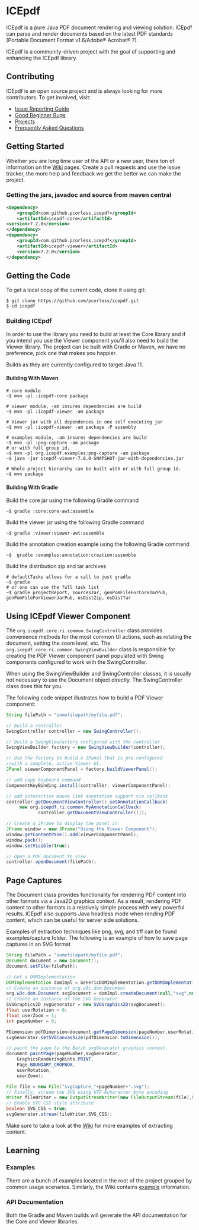 # ICEpdf

ICEpdf is a pure Java PDF document rendering and viewing solution. ICEpdf can parse and render documents based on the 
latest PDF standards (Portable Document Format v1.6/Adobe® Acrobat® 7).

ICEpdf is a community-driven project with the goal of supporting and enhancing the ICEpdf library.  

## Contributing
ICEpdf is an open source project and is always looking for more contributors.  To get involved, visit:

 - [Issue Reporting Guide](https://github.com/pcorless/icepdf/wiki/Issue-Reporting-Guide)
 - [Good Beginner Bugs](https://github.com/pcorless/icepdf/issues?q=is%3Aopen+is%3Aissue+label%3A%22good+first+issue%22)
 - [Projects](https://github.com/pcorless/icepdf/projects)
 - [Frequently Asked Questions](https://github.com/pcorless/icepdf/wiki/Frequently-Asked-Questions)
   <!-- Code Contribution Guide --> 
 ## Getting Started
 Whether you are long time user of the API or a new user, there ton of information on the 
 [Wiki](https://github.com/pcorless/icepdf/wiki) pages.  Create a pull requests and use the issue tracker, the more
 help and feedback we get the better we can make the project.

 
 ### Getting the jars, javadoc and source from maven central 
 ```xml
 <dependency>
     <groupId>com.github.pcorless.icepdf</groupId>
     <artifactId>icepdf-core</artifactId>
 <version>7.2.0</version>
</dependency>
<dependency>
     <groupId>com.github.pcorless.icepdf</groupId>
     <artifactId>icepdf-viewer</artifactId>
     <version>7.2.0</version>
</dependency>
 ```
 
 ## Getting the Code
 To get a local copy of the current code, clone it using git:
 ```
$ git clone https://github.com/pcorless/icepdf.git
$ cd icepdf
```
 
 ### Building ICEpdf
 In order to use the library you need to build at least the Core library and if you intend you use the Viewer
 component you'll also need to build the Viewer library.  The project can be built with Gradle or Maven, we have
 no preference, pick one that makes you happier.

Builds as they are currently configured to target Java 11.

#### Building With Maven
```
# core module
~$ mvn -pl :icepdf-core package

# viewer module, -am insures dependencies are build 
~$ mvn -pl :icepdf-viewer -am package

# Viewer jar with all dependences in one self executing jar
~$ mvn -pl :icepdf-viewer -am package -P assembly 

# examples module, -am insures dependencies are build 
~$ mvn -pl :png-capture -am package
# or with full group id. 
~$ mvn -pl org.icepdf.examples:png-capture -am package
~$ java -jar icepdf-viewer-7.0.0-SNAPSHOT-jar-with-dependencies.jar

# Whole project hierarchy can be built with or with full group id. 
~$ mvn package

 ```
#### Building With Gradle

Build the core jar using the following Gradle command

```~$ gradle :core:core-awt:assemble ```

Build the viewer jar using the following Gradle command

```~$ gradle :viewer:viewer-awt:assemble``` 

Build the annotation creation example using the following Gradle command

```~$  gradle :examples:annotation:creation:assemble```

Build the distribution zip and tar archives

```
# defaultTasks allows for a call to just gradle 
~$ gradle
# or one can use the full task list 
~$ gradle projectReport, sourcesJar, genPomFileForCoreJarPub, genPomFileForViewerJarPub, osDistZip, osDistTar
```

 ## Using ICEpdf Viewer Component
 The `org.icepdf.core.ri.common.SwingController` class provides convenience methods for the most common UI actions, 
 such as rotating the document, setting the zoom level, etc. The `org.icepdf.core.ri.common.SwingViewBuilder` class is 
 responsible for creating the PDF Viewer component panel populated with Swing components configured to work with the 
 SwingController.
 
 When using the SwingViewBuilder and SwingController classes, it is usually not necessary to use the Document object
 directly. The SwingController class does this for you.
 
 The following code snippet illustrates how to build a PDF Viewer component:
 ```java
String filePath = "somefilepath/myfile.pdf";

// build a controller
SwingController controller = new SwingController();

// Build a SwingViewFactory configured with the controller
SwingViewBuilder factory = new SwingViewBuilder(controller);

// Use the factory to build a JPanel that is pre-configured
//with a complete, active Viewer UI.
JPanel viewerComponentPanel = factory.buildViewerPanel();

// add copy keyboard command
ComponentKeyBinding.install(controller, viewerComponentPanel);

// add interactive mouse link annotation support via callback
controller.getDocumentViewController().setAnnotationCallback(
      new org.icepdf.ri.common.MyAnnotationCallback(
             controller.getDocumentViewController()));

// Create a JFrame to display the panel in
JFrame window = new JFrame("Using the Viewer Component");
window.getContentPane().add(viewerComponentPanel);
window.pack();
window.setVisible(true);

// Open a PDF document to view
controller.openDocument(filePath);
```
 ## Page Captures
 
 The Document class provides functionality for rendering PDF content into other formats via a Java2D graphics context.
 As a result, rendering PDF content to other formats is a relatively simple process with very powerful results. ICEpdf 
 also supports Java headless mode when rending PDF content, which can be useful for server side solutions.

Examples of extraction techniques like png, svg, and tiff can be found examples/capture folder. The following is an
example of how to save page captures in an SVG format
 
 ```java
String filePath = "somefilepath/myfile.pdf";
Document document = new Document();
document.setFile(filePath);

// Get a DOMImplementation
DOMImplementation domImpl = GenericDOMImplementation.getDOMImplementation();
// Create an instance of org.w3c.dom.Document
org.w3c.dom.Document svgDocument = domImpl.createDocument(null,"svg",null);
// Create an instance of the SVG Generator
SVGGraphics2D svgGenerator = new SVGGraphics2D(svgDocument);
float userRotation = 0;
float userZoom = 1;
int pageNumber = 0;

PDimension pdfDimension=document.getPageDimension(pageNumber,userRotation,userZoom);
svgGenerator.setSVGCanvasSize(pdfDimension.toDimension());

// paint the page to the Batik svgGenerator graphics context.
document.paintPage(pageNumber,svgGenerator,
     GraphicsRenderingHints.PRINT,
     Page.BOUNDARY_CROPBOX,
     userRotation,
     userZoom);

File file = new File("svgCapture_"+pageNumber+".svg");
// Finally, stream the SVG using UTF-8character byte encoding
Writer fileWriter = new OutputStreamWriter(new FileOutputStream(file),StandardCharsets.UTF_8);
// Enable SVG CSS style attribute
boolean SVG_CSS = true;
svgGenerator.stream(fileWriter,SVG_CSS);
```

Make sure to take a look at the [Wiki](https://github.com/pcorless/icepdf/wiki/Usage-Examples) for more examples of
extracting content.

 
 ## Learning
  
 ### Examples

There are a bunch of examples located in the root of the project grouped by common usage scenarios. Similarly, the
Wiki contains [example](https://github.com/pcorless/icepdf/wiki/Usage-Examples) information. 

 ### API Documentation
 
 Both the Gradle and Maven builds will generate the API documentation for the Core and Viewer libraries. 
 
